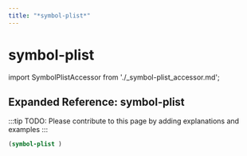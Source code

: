 ```yaml
---
title: "*symbol-plist*"
---
```


# symbol-plist

import SymbolPlistAccessor from './_symbol-plist_accessor.md';

<SymbolPlistAccessor />

## Expanded Reference: symbol-plist

:::tip
TODO: Please contribute to this page by adding explanations and examples
:::

```lisp
(symbol-plist )
```
